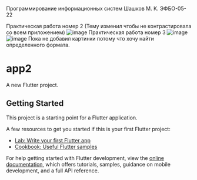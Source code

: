 Программирование информационных систем 
Шашков М. К. ЭФБО-05-22

Практическая работа номер 2 (Тему изменил чтобы не контрастировала со всем приложением)
![image](https://github.com/user-attachments/assets/5a2f7f61-2a84-45ae-a465-b1cb83c037c2)
Практическая работа номер 3
![image](https://github.com/user-attachments/assets/47276936-191f-44f9-a9cf-7cb67305108a)
![image](https://github.com/user-attachments/assets/7f045b33-5a52-4c6a-93dd-59ea634bcab7)
Пока не добавил картинки потому что хочу найти определенного формата.



# app2

A new Flutter project.

## Getting Started

This project is a starting point for a Flutter application.

A few resources to get you started if this is your first Flutter project:

- [Lab: Write your first Flutter app](https://docs.flutter.dev/get-started/codelab)
- [Cookbook: Useful Flutter samples](https://docs.flutter.dev/cookbook)

For help getting started with Flutter development, view the
[online documentation](https://docs.flutter.dev/), which offers tutorials,
samples, guidance on mobile development, and a full API reference.

